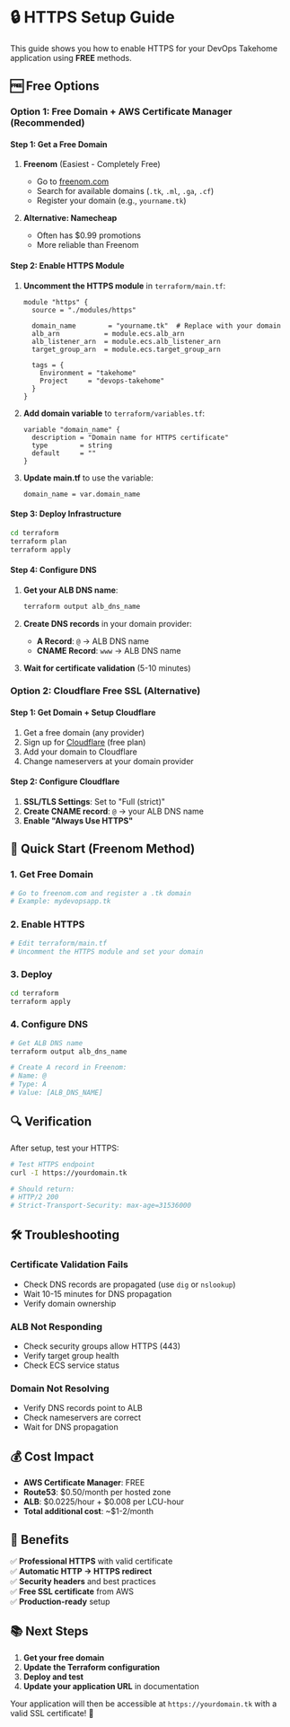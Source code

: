# 🔒 HTTPS Setup Guide

This guide shows you how to enable HTTPS for your DevOps Takehome application using **FREE** methods.

## 🆓 Free Options

### Option 1: Free Domain + AWS Certificate Manager (Recommended)

#### Step 1: Get a Free Domain
1. **Freenom** (Easiest - Completely Free)
   - Go to [freenom.com](https://freenom.com)
   - Search for available domains (`.tk`, `.ml`, `.ga`, `.cf`)
   - Register your domain (e.g., `yourname.tk`)

2. **Alternative: Namecheap**
   - Often has $0.99 promotions
   - More reliable than Freenom

#### Step 2: Enable HTTPS Module
1. **Uncomment the HTTPS module** in `terraform/main.tf`:
   ```hcl
   module "https" {
     source = "./modules/https"
     
     domain_name        = "yourname.tk"  # Replace with your domain
     alb_arn           = module.ecs.alb_arn
     alb_listener_arn  = module.ecs.alb_listener_arn
     target_group_arn  = module.ecs.target_group_arn
     
     tags = {
       Environment = "takehome"
       Project     = "devops-takehome"
     }
   }
   ```

2. **Add domain variable** to `terraform/variables.tf`:
   ```hcl
   variable "domain_name" {
     description = "Domain name for HTTPS certificate"
     type        = string
     default     = ""
   }
   ```

3. **Update main.tf** to use the variable:
   ```hcl
   domain_name = var.domain_name
   ```

#### Step 3: Deploy Infrastructure
```bash
cd terraform
terraform plan
terraform apply
```

#### Step 4: Configure DNS
1. **Get your ALB DNS name**:
   ```bash
   terraform output alb_dns_name
   ```

2. **Create DNS records** in your domain provider:
   - **A Record**: `@` → ALB DNS name
   - **CNAME Record**: `www` → ALB DNS name

3. **Wait for certificate validation** (5-10 minutes)

### Option 2: Cloudflare Free SSL (Alternative)

#### Step 1: Get Domain + Setup Cloudflare
1. Get a free domain (any provider)
2. Sign up for [Cloudflare](https://cloudflare.com) (free plan)
3. Add your domain to Cloudflare
4. Change nameservers at your domain provider

#### Step 2: Configure Cloudflare
1. **SSL/TLS Settings**: Set to "Full (strict)"
2. **Create CNAME record**: `@` → your ALB DNS name
3. **Enable "Always Use HTTPS"**

## 🚀 Quick Start (Freenom Method)

### 1. Get Free Domain
```bash
# Go to freenom.com and register a .tk domain
# Example: mydevopsapp.tk
```

### 2. Enable HTTPS
```bash
# Edit terraform/main.tf
# Uncomment the HTTPS module and set your domain
```

### 3. Deploy
```bash
cd terraform
terraform apply
```

### 4. Configure DNS
```bash
# Get ALB DNS name
terraform output alb_dns_name

# Create A record in Freenom:
# Name: @
# Type: A
# Value: [ALB_DNS_NAME]
```

## 🔍 Verification

After setup, test your HTTPS:
```bash
# Test HTTPS endpoint
curl -I https://yourdomain.tk

# Should return:
# HTTP/2 200
# Strict-Transport-Security: max-age=31536000
```

## 🛠️ Troubleshooting

### Certificate Validation Fails
- Check DNS records are propagated (use `dig` or `nslookup`)
- Wait 10-15 minutes for DNS propagation
- Verify domain ownership

### ALB Not Responding
- Check security groups allow HTTPS (443)
- Verify target group health
- Check ECS service status

### Domain Not Resolving
- Verify DNS records point to ALB
- Check nameservers are correct
- Wait for DNS propagation

## 💰 Cost Impact

- **AWS Certificate Manager**: FREE
- **Route53**: $0.50/month per hosted zone
- **ALB**: $0.0225/hour + $0.008 per LCU-hour
- **Total additional cost**: ~$1-2/month

## 🎯 Benefits

✅ **Professional HTTPS** with valid certificate  
✅ **Automatic HTTP → HTTPS redirect**  
✅ **Security headers** and best practices  
✅ **Free SSL certificate** from AWS  
✅ **Production-ready** setup  

## 📚 Next Steps

1. **Get your free domain**
2. **Update the Terraform configuration**
3. **Deploy and test**
4. **Update your application URL** in documentation

Your application will then be accessible at `https://yourdomain.tk` with a valid SSL certificate! 🎉

